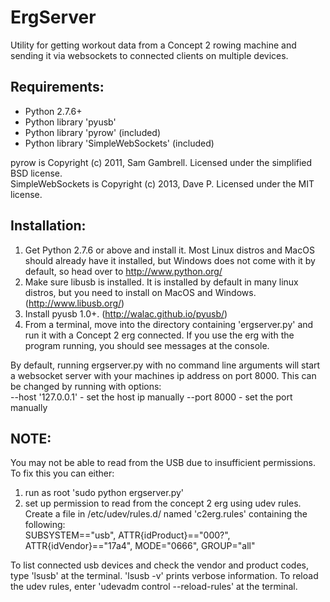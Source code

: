 ErgServer
=========

Utility for getting workout data from a Concept 2 rowing machine and sending it via websockets to connected clients on multiple devices.


Requirements:
-------------

+ Python 2.7.6+
+ Python library 'pyusb'
+ Python library 'pyrow' (included)
+ Python library 'SimpleWebSockets' (included)

pyrow is Copyright (c) 2011, Sam Gambrell. Licensed under the simplified BSD license.<br>
SimpleWebSockets is Copyright (c) 2013, Dave P. Licensed under the MIT license.

Installation:
-------------
1. Get Python 2.7.6 or above and install it. Most Linux distros and MacOS should already have it installed, but Windows does not come with it by default, so head over to http://www.python.org/
2. Make sure libusb is installed. It is installed by default in many linux distros, but you need to install on MacOS and Windows. (http://www.libusb.org/)
3. Install pyusb 1.0+. (http://walac.github.io/pyusb/)
4. From a terminal, move into the directory containing 'ergserver.py' and run it with a Concept 2 erg connected. If you use the erg with the program running, you should see messages at the console.

By default, running ergserver.py with no command line arguments will start a websocket server with your machines ip address on port 8000. This can be changed by running with options:<br>
--host '127.0.0.1' - set the host ip manually
--port 8000 - set the port manually

NOTE:
-----
You may not be able to read from the USB due to insufficient permissions. To fix this you can either:

1. run as root 'sudo python ergserver.py'
2. set up permission to read from the concept 2 erg using udev rules.<br>
Create a file in /etc/udev/rules.d/ named 'c2erg.rules' containing the following:<br>
SUBSYSTEM=="usb", ATTR{idProduct}=="000?", ATTR{idVendor}=="17a4", MODE="0666", GROUP="all"

To list connected usb devices and check the vendor and product codes, type 'lsusb' at the terminal.
'lsusb -v' prints verbose information.
To reload the udev rules, enter 'udevadm control --reload-rules' at the terminal.
